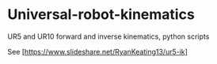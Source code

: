 # Universal-robot-kinematics
UR5 and UR10 forward and inverse kinematics, python scripts

See [https://www.slideshare.net/RyanKeating13/ur5-ik]
